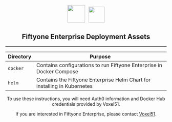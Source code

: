 <!-- markdownlint-disable no-inline-html line-length no-alt-text -->
<!-- markdownlint-disable-next-line first-line-heading -->
<div align="center">
<p align="center">

<!-- prettier-ignore -->
<img src="https://user-images.githubusercontent.com/25985824/106288517-2422e000-6216-11eb-871d-26ad2e7b1e59.png" height="55px"> &nbsp;
<img src="https://user-images.githubusercontent.com/25985824/106288518-24bb7680-6216-11eb-8f10-60052c519586.png" height="50px">
<!-- markdownlint-enable no-inline-html line-length no-alt-text -->

## Fiftyone Enterprise Deployment Assets

---

| Directory | Purpose                                                                   |
|-----------|---------------------------------------------------------------------------|
| `docker`  | Contains configurations to run Fiftyone Enterprise in Docker Compose      |
| `helm`    | Contains the Fiftyone Enterprise Helm Chart for installing in Kubernetes  |

To use these instructions, you will need Auth0 information and
Docker Hub credentials provided by Voxel51.

If you are interested in Fiftyone Enterprise, please contact
[Voxel51](https://voxel51.com/book-a-demo).
